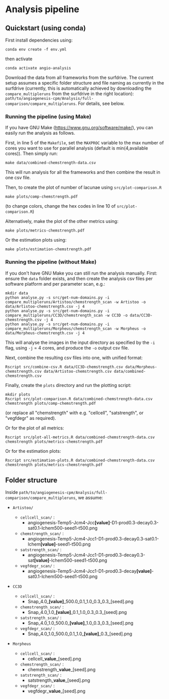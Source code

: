 # Analysis pipeline

## Quickstart (using conda)

First install dependencies using:

```
conda env create -f env.yml
```

then activate

```
conda activate angio-analysis
```

Download the data from all frameworks from the surfdrive. The current setup assumes
a specific folder structure and file naming as currently in the surfdrive 
(currently, this is automatically achieved 
by downloading the `compare_multipleruns` from the surfdrive in the right location):
`path/to/angiogenesis-cpm/Analysis/full-comparison/compare_multipleruns`. For details, 
see below.

### Running the pipeline (using Make)

If you have GNU Make (https://www.gnu.org/software/make/), you can easily run the 
analysis as follows. 

First, in line 5 of the `Makefile`, set the `MAXPROC` variable to the max number of cores
you want to use for parallel analysis (default is min(4,available cores)). 
Then simply run:

```
make data/combined-chemstrength-data.csv
```

This will run analysis for all the frameworks and then combine the result in one csv file.

Then, to create the plot of number of lacunae using `src/plot-comparison.R`

```
make plots/comp-chemstrength.pdf
```

(to change colors, change the hex codes in line 10 of `src/plot-comparison.R`)

Alternatively, make the plot of the other metrics using:

```
make plots/metrics-chemstrength.pdf
```

Or the estimation plots using:

```
make plots/estimation-chemstrength.pdf
```

### Running the pipeline (without Make)

If you don't have GNU Make you can still run the analysis manually. First: ensure the
`data` folder exists, and then create the 
analysis csv files per software platform and per parameter scan, e.g.:

```
mkdir data
python analyse.py -s src/get-num-domains.py -i compare_multipleruns/Artistoo/chemstrength_scan -w Artistoo -o data/Artistoo-chemstrength.csv -j 4
python analyse.py -s src/get-num-domains.py -i compare_multipleruns/CC3D/chemstrength_scan -w CC3D -o data/CC3D-chemstrength.csv -j 4
python analyse.py -s src/get-num-domains.py -i compare_multipleruns/Morpheus/chemstrength_scan -w Morpheus -o data/Morpheus-chemstrength.csv -j 4
```

This will analyse the images in the input directory as specified by the `-i` flag, using 
`-j` = 4 cores, and produce the `-o` output csv file.

Next, combine the resulting csv files into one, with unified format:

```
Rscript src/combine-csv.R data/CC3D-chemstrength.csv data/Morpheus-chemstrength.csv data/Artistoo-chemstrength.csv data/combined-chemstrength.csv
```

Finally, create the `plots` directory and run the plotting script:

```
mkdir plots
Rscript src/plot-comparison.R data/combined-chemstrength-data.csv chemstrength plots/comp-chemstrength.pdf
```

(or replace all "chemstrength" with e.g. "cellcell", "satstrength", or "vegfdegr" as required).

Or for the plot of all metrics:

```
Rscript src/plot-all-metrics.R data/combined-chemstrength-data.csv chemstrength plots/metrics-chemstrength.pdf
```

Or for the estimation plots: 

```
Rscript src/estimation-plots.R data/combined-chemstrength-data.csv chemstrength plots/metrics-chemstrength.pdf
```

## Folder structure

Inside `path/to/angiogenesis-cpm/Analysis/full-comparison/compare_multipleruns`, we assume:

- `Artistoo/`

	- `cellcell_scan/` :
		- angiogenesis-Temp5-Jcm4-Jcc<b>[value]</b>-D1-prod0.3-decay0.3-sat0.1-lchem500-seed1-t500.png
	- `chemstrength_scan/` : 
		- angiogenesis-Temp5-Jcm4-Jcc1-D1-prod0.3-decay0.3-sat0.1-lchem<b>[value]</b>-seed1-t500.png
	- `satstrength_scan/` : 
		- angiogenesis-Temp5-Jcm4-Jcc1-D1-prod0.3-decay0.3-sat<b>[value]</b>-lchem500-seed1-t500.png		
	- `vegfdegr_scan/` : 
		- angiogenesis-Temp5-Jcm4-Jcc1-D1-prod0.3-decay<b>[value]</b>-sat0.1-lchem500-seed1-t500.png

- `CC3D`
	- `cellcell_scan/` :
		- Snap_4.0\_<b>[value]</b>\_500.0_0.1_1.0_0.3_0.3_[seed].png
	- `chemstrength_scan/` : 
		- Snap_4.0\_1.0\_<b>[value]</b>\_0.1_1.0_0.3_0.3_[seed].png
	- `satstrength_scan/` : 
		- Snap_4.0\_1.0\_500.0_<b>[value]</b>\_1.0_0.3_0.3_[seed].png		
	- `vegfdegr_scan/` : 
		- Snap_4.0\_1.0\_500.0_0.1_1.0_<b>[value]</b>\_0.3_[seed].png	

- `Morpheus`
	- `cellcell_scan/` :
		- cellcell_<b>value</b>\_[seed].png	
	- `chemstrength_scan/` : 
		- chemstrength_<b>value</b>\_[seed].png	
	- `satstrength_scan/` : 
		- satstrength_<b>value</b>\_[seed].png	
	- `vegfdegr_scan/` : 
		- vegfdegr_<b>value</b>\_[seed].png	
